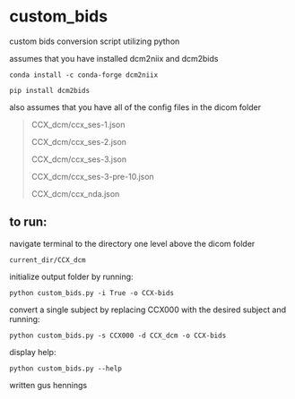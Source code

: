 # custom_bids
custom bids conversion script utilizing python

assumes that you have installed dcm2niix and dcm2bids
    <p>`conda install -c conda-forge dcm2niix`</p>
    <p>`pip install dcm2bids`</p>

also assumes that you have all of the config files in the dicom folder
<blockquote>
<p>CCX_dcm/ccx_ses-1.json</p> 
<p>CCX_dcm/ccx_ses-2.json</p>
<p>CCX_dcm/ccx_ses-3.json</p>
<p>CCX_dcm/ccx_ses-3-pre-10.json</p>  
<p>CCX_dcm/ccx_nda.json</p>
</blockquote>

## to run:
navigate terminal to the directory one level above the dicom folder  
   	<p>`current_dir/CCX_dcm`</p>
initialize output folder by running:
    <p>`python custom_bids.py -i True -o CCX-bids`</p>
convert a single subject by replacing CCX000 with the desired subject and running: 
    <p>`python custom_bids.py -s CCX000 -d CCX_dcm -o CCX-bids`</p>

display help: <p>`python custom_bids.py --help`</p>

written gus hennings